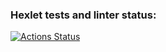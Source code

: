 ### Hexlet tests and linter status:
[![Actions Status](https://github.com/Andrey-khb/qa-engineer-project-84/actions/workflows/hexlet-check.yml/badge.svg)](https://github.com/Andrey-khb/qa-engineer-project-84/actions)